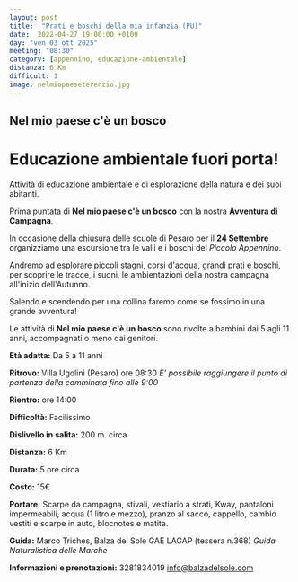 ```yaml
---
layout: post
title:  "Prati e boschi della mia infanzia (PU)"
date:  2022-04-27 19:00:00 +0100
day: "ven 03 ott 2025"
meeting: "08:30"
category: [appennino, educazione-ambientale]
distanza: 6 Km
difficult: 1
image: nelmiopaeseterenzio.jpg
---
```


## Nel mio paese c'è un bosco

# Educazione ambientale fuori porta! 

Attività di educazione ambientale e di esplorazione della natura e dei suoi abitanti.

Prima puntata di **Nel mio paese c'è un bosco** con la nostra **Avventura di Campagna**.

In occasione della chiusura delle scuole di Pesaro per il **24 Settembre** organizziamo una escursione tra le valli e i boschi del *Piccolo Appennino*.

Andremo ad esplorare piccoli stagni, corsi d'acqua, grandi prati e boschi, per scoprire le tracce, i suoni, le ambientazioni della nostra campagna all'inizio dell'Autunno.

Salendo e scendendo per una collina faremo come se fossimo in una grande avventura!

Le attività di **Nel mio paese c'è un bosco** sono rivolte a bambini dai 5 agli 11 anni, accompagnati o meno dai genitori.


**Età adatta:** Da 5 a 11 anni 

**Ritrovo:** Villa Ugolini (Pesaro) ore 08:30 
*E' possibile raggiungere il punto di partenza della camminata fino alle 9:00*

**Rientro:** ore 14:00

**Difficoltà:** Facilissimo 

**Dislivello in salita:**  200 m. circa

**Distanza:** 6 Km

**Durata:** 5 ore circa

**Costo:** 15€ 

**Portare:** Scarpe da campagna, stivali, vestiario a strati, Kway, pantaloni impermeabili, acqua (1 litro e mezzo), pranzo al sacco, cappello, cambio vestiti e scarpe in auto, blocnotes e matita. 

**Guida:** Marco Triches, Balza del Sole GAE LAGAP (tessera n.368)
*Guida Naturalistica delle Marche*

**Informazioni e prenotazioni:** 3281834019 info@balzadelsole.com
